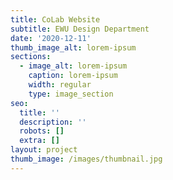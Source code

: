```yaml
---
title: CoLab Website
subtitle: EWU Design Department
date: '2020-12-11'
thumb_image_alt: lorem-ipsum
sections:
  - image_alt: lorem-ipsum
    caption: lorem-ipsum
    width: regular
    type: image_section
seo:
  title: ''
  description: ''
  robots: []
  extra: []
layout: project
thumb_image: /images/thumbnail.jpg
---
```

